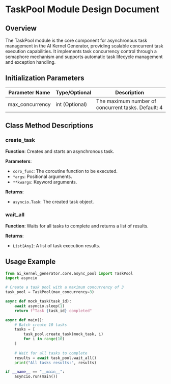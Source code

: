 # TaskPool Module Design Document

## Overview
The TaskPool module is the core component for asynchronous task management in the AI Kernel Generator, providing scalable concurrent task execution capabilities. It implements task concurrency control through a semaphore mechanism and supports automatic task lifecycle management and exception handling.

## Initialization Parameters
| Parameter Name | Type/Optional | Description |
|---------|---------|---------|
| max_concurrency | int (Optional) | The maximum number of concurrent tasks. Default: 4 |

## Class Method Descriptions
### create_task
**Function**: Creates and starts an asynchronous task.

**Parameters**:
- `coro_func`: The coroutine function to be executed.
- `*args`: Positional arguments.
- `**kwargs`: Keyword arguments.

**Returns**:
- `asyncio.Task`: The created task object.

### wait_all
**Function**: Waits for all tasks to complete and returns a list of results.

**Returns**:
- `List[Any]`: A list of task execution results.

## Usage Example
```python
from ai_kernel_generator.core.async_pool import TaskPool
import asyncio

# Create a task pool with a maximum concurrency of 3
task_pool = TaskPool(max_concurrency=3)

async def mock_task(task_id):
    await asyncio.sleep(1)
    return f"Task {task_id} completed"

async def main():
    # Batch create 10 tasks
    tasks = [
        task_pool.create_task(mock_task, i)
        for i in range(10)
    ]
    
    # Wait for all tasks to complete
    results = await task_pool.wait_all()
    print("All tasks results:", results)

if __name__ == "__main__":
    asyncio.run(main())
``` 